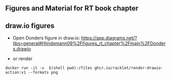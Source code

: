 ## Figures and Material for RT book chapter



## draw.io figures
* Open Donders figure in draw.io: https://app.diagrams.net/?libs=general#Hlindemann09%2Ffigures_rt_chapter%2Fmain%2FDonders.drawio

* or render
```
docker run -it -v  $(shell pwd):/files ghcr.io/racklet/render-drawio-action:v1 --formats png
``` 
